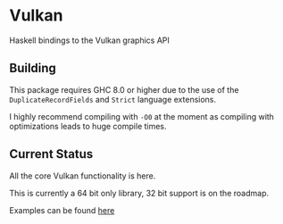 # Vulkan

Haskell bindings to the Vulkan graphics API

## Building

This package requires GHC 8.0 or higher due to the use of the
`DuplicateRecordFields` and `Strict` language extensions.

I highly recommend compiling with `-O0` at the moment as compiling with
optimizations leads to huge compile times. 


## Current Status

All the core Vulkan functionality is here.

This is currently a 64 bit only library, 32 bit support is on the roadmap.

Examples can be found [here](https://github.com/expipiplus1/vulkan-examples)

